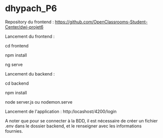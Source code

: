 # dhypach_P6

Repository du frontend :
https://github.com/OpenClassrooms-Student-Center/dwj-projet6

Lancement du frontend :

cd frontend

npm install

ng serve

Lancement du backend :

cd backend

npm install

node server.js ou nodemon.serve

Lancement de l'application :
http:/locashost/4200/login

A noter que pour se connecter à la BDD, il est nécessaire de créer un fichier .env dans le dossier backend, et le renseigner avec les informations fournies.
